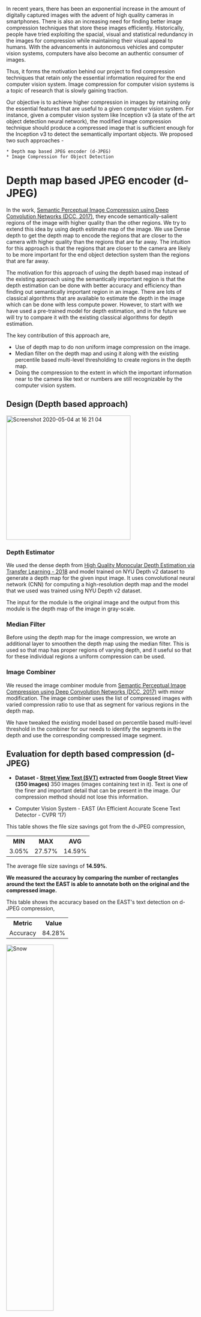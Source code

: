 In recent years, there has been an exponential increase in the amount of digitally captured images with the advent of high quality cameras in smartphones. There is also an increasing need for finding better image compression techniques that store these images efficiently. Historically, people have tried exploiting the spacial, visual and statistical redundancy in the images for compression while maintaining their visual appeal to humans. With the advancements in autonomous vehicles and computer vision systems, computers have also become an authentic consumer of images.


Thus, it forms the motivation behind our project to find compression techniques that retain only the essential information required for the end computer vision system. 
Image compression for computer vision systems is a topic of research that is slowly gaining traction.


Our objective is to achieve higher compression in images by retaining only the essential features that are useful to a given computer vision system. For instance, given a computer vision system like Inception v3 (a state of the art object detection neural network), the modified image compression technique should produce a compressed image that is sufficient enough for the Inception v3 to detect the semantically important objects. We proposed two such approaches -

    * Depth map based JPEG encoder (d-JPEG)
    * Image Compression for Object Detection

# Depth map based JPEG encoder (d-JPEG)


In the work, <a href = "https://arxiv.org/pdf/1612.08712.pdf" >Semantic Perceptual Image Compression using Deep Convolution Networks (DCC, 2017)</a>, they encode semantically-salient regions of the image with higher quality than the other regions. We try to extend this idea by using depth estimate map of the image. We use Dense depth to get the depth map to encode the regions that are closer to the camera with higher quality than the regions that are far away. The intuition for this approach is that the regions that are closer to the camera are likely to be more important for the end object detection system than the regions that are far away.



The motivation for this approach of using the depth based map instead of the existing approach using the semantically important region is that the depth estimation can be done with better accuracy and efficiency than finding out semantically important region in an image. There are lots of classical algorithms that are available to estimate the depth in the image which can be done with less compute power. However, to start with we have used a pre-trained model for depth estimation, and in the future we will try to compare it with the existing classical algorithms for depth estimation. 


The key contribution of this approach are,

* Use of depth map to do non uniform image compression on the image.
* Median filter on the depth map and using it along with the existing percentile based multi-level thresholding to create regions in the depth map.
* Doing the compression to the extent in which the important information near to the camera like text or numbers are still recognizable by the computer vision system.


## Design (Depth based approach)
<img width="331" alt="Screenshot 2020-05-04 at 16 21 04" src="https://user-images.githubusercontent.com/6566518/81014906-576d4580-8e23-11ea-8022-d61eecd1cbfb.png">


### Depth Estimator
We used the dense depth from <a href = "https://github.com/ialhashim/DenseDepth">High Quality Monocular Depth Estimation via Transfer Learning  - 2018</a>
 and model trained on NYU Depth v2 dataset to generate a depth map for the given input image. It uses convolutional neural network (CNN) for computing a high-resolution depth map and the model that we used was trained using NYU Depth v2 dataset.

The input for the module is the original image and the output from this module is the depth map of the image in gray-scale.

### Median Filter

Before using the depth map for the image compression, we wrote an additional layer to smoothen the depth map using the median filter. This is used so that map has proper regions of varying depth, and it useful so that for these individual regions a uniform compression can be used.


### Image Combiner

We reused the image combiner module from  <a href ="https://github.com/iamaaditya/image-compression-cnn">Semantic Perceptual Image Compression using Deep Convolution Networks (DCC, 2017)</a> with minor modification. The image combiner uses the list of compressed images with varied compression ratio to use that as  segment for various regions in the depth map.

We have tweaked the existing model based on percentile based multi-level threshold in the combiner for our needs to identify the segments in the depth and use the corresponding compressed image segment. 


## Evaluation for depth based compression (d-JPEG)

* **Dataset - <a href="http://vision.ucsd.edu/~kai/svt/ ">Street View Text (SVT)</a> extracted from Google Street View (350 images)** 
350 images (images containing text in it). Text is one of the finer and important detail  that can be present in the image. Our compression method should not lose this information.

* Computer Vision System - EAST (An Efficient Accurate Scene Text Detector - CVPR ‘17) 


This table shows the file size savings got from the d-JPEG compression,

<table>
<tr><th> MIN</th><th> MAX </th><th> AVG </th></tr>
   <tr><td>3.05%</td><td> 27.57% </td><td> 14.59% </td></tr>
   </table>

The average file size savings of **14.59%**.

**We measured the accuracy by comparing the number of rectangles around the text the EAST is able to annotate both on the original and the compressed image.**

This table shows the accuracy based on the EAST's text detection on d-JPEG compression,



<table>
  <tr><th> Metric </th> <th> Value </th> </tr>
<tr><td> Accuracy  </td><td> 84.28% </td></tr>
</table>

<div class="row">
  <span class="column">
    <img src="https://user-images.githubusercontent.com/6566518/81014677-e9c11980-8e22-11ea-88c4-5737ba195474.png" alt="Snow" style="width:50%">
  </span>
  <span class="column">
    <img src="https://user-images.githubusercontent.com/6566518/81014681-ef1e6400-8e22-11ea-9774-8a3f8e39e7f7.png" alt="Forest" style="width:50%">
  </span>

</div>

| Compressed Image  |Original Image   |
|-------------------|-----------------|
|![Compressed Image](depth-based-compression/images/compressed.png)   |![Original Image](depth-based-compression/images/original.png)   |



 The figures shown in the above table contains the image with maximum savings of 27.57%.
 As you could see from the above table, the EAST is able to detect the text in the compressed image in the same way as the original image. 



# Image Compression for Object Detection

In this approach, we take a computer vision system and learn an image compression encoding/decoding specific to it. For instance, given a computer vision system like Inception v3 (a state of the art object detection neural network), the modified image compression scheme should produce a compressed image that is sufficient enough for the Inception v3 to detect objects.

To achieve this we need a better Encoding/Decoding scheme than JPEG. We propose a way to learn a encoding/decoding scheme for a specific computer vision system. Here, we train an encoding/decoding scheme for Inception v3 using neural network proposed in Full Resolution Image Compression by Toderici et. al.

## Full Resolution Image Compression

![FRIC Arch](object-detection-compression/images/fric.png)

The network has three components -

1. Encoder - Takes the RGB image as input and produces an encoded version of it.
2. Binarizer - Takes the encoded image as input and produces the compressed version of the image. The output size of Binarizer determines the compressed image size.
3. Decoder - Taes the compressed image and reconstructs the original image while retaining the important features.


## Design

![Arch](object-detection-compression/images/arch.png)

The image shows a high level design of the system. We use [CIFAR-10 Dataset](http://www.cs.toronto.edu/~kriz/cifar.html) to train the network. The images of batch size 200 go through the FRIC network that compresses and reconstructs the image. The reconstructed image is fed into the trained inception v3 network that predicts the class label for the image. Using the predicted class label and the ground truth label we get the cross entropy loss. We use the gradient of cross entropy loss and backpropagation to update the parameters of FRIC network. During backpropagation the parameters of Inception v3 are not updated.


## Dataset

We used [CIFAR-10 Dataset](http://www.cs.toronto.edu/~kriz/cifar.html) that contains 50,000 training images of size 32x32 and from 10 object classes. During training we used a batch size of 200 and a learning rate of 5e-5. FRIC network was originally designed to take 32x32 images as input and that is why we chose this dataset. Our trained inception v3 model achieves a test set accuracy of about 90% for this dataset.


## Training Curve

![Train](object-detection-compression/images/train_loss_comp_rate.png)

We have plotted training loss vs iterations for three trained models with varying compression rate. Compression rate is controlled by the output size from the Binarizer of FRIC network. The three curves corresponds to a particular compression rate. Higher the compression rate the higher is the loss during training. This suggests a trade off between accuracy and the compression rate.


## Results

![results](object-detection-compression/images/result.png)

The output of this compression scheme that was leanrt using an object detection system need not be visually perceivable by humans. The object detection system retains the important abstract features that are need for object classification and remove unwanted details so that we can achieve a high compression rate.

In the above image we can see that all the images look like gray tiles. For humans, the images may look random and meaningless while for an object detection network like Inception v3 it is easy to classify them info the corresponding obejct classes.


## Evaluation

![Accuracy vs Compression Rate](object-detection-compression/images/accuracy_vs_rate.png)

This is a plot showing how compression rate affects accuracy of prediction. The total size of the test data is 26 MB and the Inception v3 model classifies objects with 90% accuracy. When we tune the compression rate to 46.2% we see that the accuracy drops to 52% and when the compression rate is pushed to 86.2% we see that the accuracy further drops to 43% which is still a lot better than a random object classifier that would have an accuracy of 10%.

